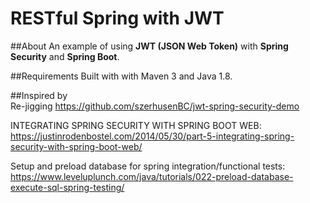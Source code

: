 # RESTful Spring with JWT

##About
An example of using **JWT (JSON Web Token)** with **Spring Security** and
**Spring Boot**.
 
 
##Requirements
Built with with Maven 3 and Java 1.8.
 
 
##Inspired by  
Re-jigging
https://github.com/szerhusenBC/jwt-spring-security-demo

INTEGRATING SPRING SECURITY WITH SPRING BOOT WEB:
https://justinrodenbostel.com/2014/05/30/part-5-integrating-spring-security-with-spring-boot-web/

Setup and preload database for spring integration/functional tests: 
https://www.leveluplunch.com/java/tutorials/022-preload-database-execute-sql-spring-testing/